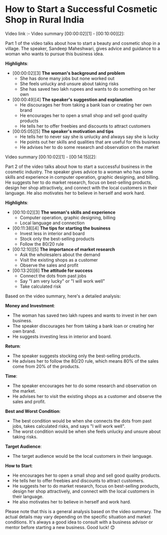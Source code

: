# How to Start a Successful Cosmetic Shop in Rural India

Video link :- 
Video summary [00:00:02][1] - [00:10:00][2]:

Part 1 of the video talks about how to start a beauty and cosmetic shop in a village. The speaker, Sandeep Maheshwari, gives advice and guidance to a woman who wants to pursue this business idea.

**Highlights**:
+ [00:00:02][3] **The woman's background and problem**
    * She has done many jobs but none worked out
    * She feels unlucky and unsure about taking risks
    * She has saved two lakh rupees and wants to do something on her own
+ [00:00:49][4] **The speaker's suggestion and explanation**
    * He discourages her from taking a bank loan or creating her own brand
    * He encourages her to open a small shop and sell good quality products
    * He tells her to offer freebies and discounts to attract customers
+ [00:05:05][5] **The speaker's motivation and tips**
    * He tells her to never say she is unlucky and always say she is lucky
    * He points out her skills and qualities that are useful for this business
    * He advises her to do some research and observation on the market

Video summary [00:10:02][1] - [00:14:15][2]:

Part 2 of the video talks about how to start a successful business in the cosmetic industry. The speaker gives advice to a woman who has some skills and experience in computer operation, graphic designing, and billing. He suggests her to do market research, focus on best-selling products, design her shop attractively, and connect with the local customers in their language. He also motivates her to believe in herself and work hard.

**Highlights**:
+ [00:10:02][3] **The woman's skills and experience**
    * Computer operation, graphic designing, billing
    * Local language and connection
+ [00:11:38][4] **The tips for starting the business**
    * Invest less in interior and board
    * Stock only the best-selling products
    * Follow the 80/20 rule
+ [00:12:10][5] **The importance of market research**
    * Ask the wholesalers about the demand
    * Visit the existing shops as a customer
    * Observe the sales and profit
+ [00:13:20][6] **The attitude for success**
    * Connect the dots from past jobs
    * Say "I am very lucky" or "I will work well"
    * Take calculated risk

Based on the video summary, here's a detailed analysis:

**Money and Investment**:
- The woman has saved two lakh rupees and wants to invest in her own business.
- The speaker discourages her from taking a bank loan or creating her own brand.
- He suggests investing less in interior and board.

**Return**:
- The speaker suggests stocking only the best-selling products.
- He advises her to follow the 80/20 rule, which means 80% of the sales come from 20% of the products.

**Time**:
- The speaker encourages her to do some research and observation on the market.
- He advises her to visit the existing shops as a customer and observe the sales and profit.

**Best and Worst Condition**:
- The best condition would be when she connects the dots from past jobs, takes calculated risks, and says "I will work well".
- The worst condition would be when she feels unlucky and unsure about taking risks.

**Target Audience**:
- The target audience would be the local customers in their language.

**How to Start**:
- He encourages her to open a small shop and sell good quality products.
- He tells her to offer freebies and discounts to attract customers.
- He suggests her to do market research, focus on best-selling products, design her shop attractively, and connect with the local customers in their language.
- He also motivates her to believe in herself and work hard.

Please note that this is a general analysis based on the video summary. The actual details may vary depending on the specific situation and market conditions. It's always a good idea to consult with a business advisor or mentor before starting a new business. Good luck! 😊